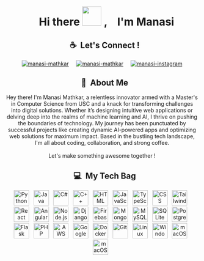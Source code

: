 
<div id="user-content-toc" align="center">
    <ul>
        <summary><h1> Hi there <img src="https://media.giphy.com/media/hvRJCLFzcasrR4ia7z/giphy.gif" width="50"> , &nbsp;&nbsp; I'm Manasi</h1></summary>
    </ul>
</div>


<div id="user-content-toc" align="center">
    <ul>
        <summary><h2>☕&nbsp;&nbsp;Let's Connect !&nbsp;&nbsp;</h2> </summary>
    </ul>
    <p align="center">
        <a href="https://www.linkedin.com/in/manasi-mathkar/" target="_blank"><img align="center" src="https://img.shields.io/badge/LinkedIn-0077B5?style=for-the-badge&logo=linkedin&logoColor=white&height=40" alt="manasi-mathkar" /></a>
    &nbsp;&nbsp;&nbsp;
        <a href="mailto:manasimathkar03@gmail.com" target="_blank"> <img align="center" src='https://img.shields.io/badge/Email-c14438?style=for-the-badge&logo=Gmail&logoColor=white&link=mailto:manasimathkar03@gmail.com&height=40' alt="manasi-mathkar" /></a>
         &nbsp;&nbsp;&nbsp;
        <a href="https://www.instagram.com/pig.caso/" target="_blank"> <img align="center" src='https://img.shields.io/badge/Instagram-E4405F?style=for-the-badge&logo=instagram&logoColor=white&height=40' alt="manasi-instagram" /></a>
    </p>
</div>

<div id="user-content-toc" align="center">
    <ul>
        <summary><h2>🚀&nbsp;&nbsp;About Me&nbsp;&nbsp;</h2> </summary>
    </ul>
    <p>
        Hey there! I'm Manasi Mathkar, a relentless innovator armed with a Master's in Computer Science from USC and a knack for transforming challenges into digital solutions. Whether it’s designing intuitive web applications or delving deep into the realms of machine learning and AI, I thrive on pushing the boundaries of technology. My journey has been punctuated by successful projects like creating dynamic AI-powered apps and optimizing web solutions for maximum impact. Based in the bustling tech landscape, I'm all about coding, collaboration, and strong coffee. <br><br>Let's make something awesome together !
    </p>
</div>


<div id="user-content-toc" align="center">
    <ul>
        <summary><h2>💻&nbsp;&nbsp;My Tech Bag&nbsp;&nbsp;</h2> </summary>
    </ul>
    <p align='center'>
        <img src="https://img.icons8.com/color/452/python--v1.png" alt="Python" width="40" height="40"/> &nbsp;
        <img src="https://img.icons8.com/color/452/java-coffee-cup-logo.png" alt="Java" width="40" height="40"/> &nbsp;
        <img src="https://seeklogo.com/images/C/c-sharp-c-logo-02F17714BA-seeklogo.com.png" alt="C#" width="40" height="40"/> &nbsp;
        <img src="https://img.icons8.com/color/452/c-plus-plus-logo.png" alt="C++" width="40" height="40"/> &nbsp;
        <img src="https://img.icons8.com/color/452/html-5.png" alt="HTML" width="40" height="40"/> &nbsp;
        <img src="https://img.icons8.com/color/452/javascript--v1.png" alt="JavaScript" width="40" height="40"/> &nbsp;
        <img src="https://cdn.worldvectorlogo.com/logos/typescript.svg" alt="TypeScript" width="40" height="40"/> &nbsp;
        <img src="https://img.icons8.com/color/452/css3.png" alt="CSS" width="40" height="40"/> &nbsp;
        <img src="https://cdn.worldvectorlogo.com/logos/tailwind-css-2.svg" alt="Tailwind CSS" width="40" height="40"/> &nbsp;
        <img src="https://www.vectorlogo.zone/logos/reactjs/reactjs-icon.svg" alt="React" width="40" height="40"/> &nbsp;
        <img src="https://img.icons8.com/color/452/angularjs.png" alt="Angular" width="40" height="40"/> &nbsp;
        <img src="https://img.icons8.com/color/452/nodejs.png" alt="Node.js" width="40" height="40"/> &nbsp;
        <img src="https://img.icons8.com/color/452/django.png" alt="Django" width="40" height="40"/> &nbsp;
        <img src="https://img.icons8.com/color/452/firebase.png" alt="Firebase" width="40" height="40"/> &nbsp;
        <img src="https://img.icons8.com/color/452/mongodb.png" alt="MongoDB" width="40" height="40"/> &nbsp;
        <img src="https://img.icons8.com/color/452/mysql-logo.png" alt="MySQL" width="40" height="40"/> &nbsp;
        <img src="https://img.icons8.com/?size=100&id=VMRAbKfEzssG&format=png&color=FFFFFF" alt="SQLite" width="40" height="40"/> &nbsp;
        <img src="https://img.icons8.com/color/452/postgreesql.png" alt="PostgreSQL" width="40" height="40"/> &nbsp;
        <img src="https://img.icons8.com/?size=100&id=MHcMYTljfKOr&format=png&color=FFFFFF" alt="Flask" width="40" height="40"/> &nbsp;
        <img src="https://cdn.worldvectorlogo.com/logos/php-1.svg" alt="PHP" width="40" height="40"/> &nbsp;
        <img src="https://img.icons8.com/color/452/amazon-web-services.png" alt="AWS" width="40" height="40"/> &nbsp;
        <img src="https://img.icons8.com/fluency/452/google-cloud.png" alt="Google Cloud" width="40" height="40"/> &nbsp;
        <img src="https://img.icons8.com/color/452/docker.png" alt="Docker" width="40" height="40"/> &nbsp;
        <img src="https://img.icons8.com/color/452/git.png" alt="Git" width="40" height="40"/> &nbsp;
        <img src="https://img.icons8.com/color/452/linux.png" alt="Linux" width="40" height="40"/> &nbsp;
        <img src="https://img.icons8.com/color/452/windows-logo.png" alt="Windows" width="40" height="40"/> &nbsp;
        <img src="https://img.icons8.com/color/452/mac-os.png" alt="macOS" width="40" height="40"/> &nbsp;
        <img src="https://img.icons8.com/?size=100&id=ezj3zaVtImPg&format=png&color=000000" alt="macOS" width="40" height="40"/> &nbsp;
</p>
    </p>
</div>




